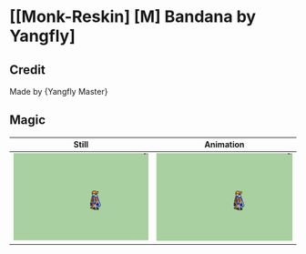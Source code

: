 # [\[Monk-Reskin\] \[M\] Bandana by Yangfly]

## Credit

Made by {Yangfly Master}
	
## Magic

| Still | Animation |
| :---: | :-------: |
| ![Magic still](./Magic_000.png) | ![Magic animation](./Magic.gif) |
